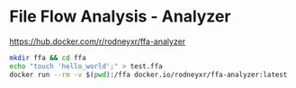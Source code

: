 # File Flow Analysis - Analyzer

https://hub.docker.com/r/rodneyxr/ffa-analyzer

```sh
mkdir ffa && cd ffa
echo "touch 'hello_world';" > test.ffa
docker run --rm -v $(pwd):/ffa docker.io/rodneyxr/ffa-analyzer:latest
```